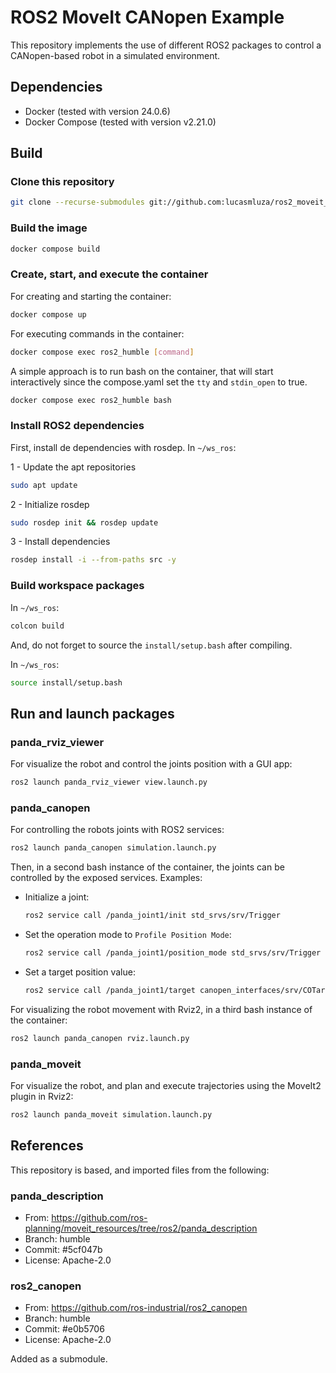 # ROS2 MoveIt CANopen Example

This repository implements the use of different ROS2 packages to control a CANopen-based robot in a simulated environment.

## Dependencies

- Docker (tested with version 24.0.6)
- Docker Compose (tested with version v2.21.0)

## Build

### Clone this repository

```bash
git clone --recurse-submodules git://github.com:lucasmluza/ros2_moveit_canopen_example.git
```

### Build the image

```bash
docker compose build
```

### Create, start, and execute the container

For creating and starting the container:

```bash
docker compose up 
```

For executing commands in the container:

```bash
docker compose exec ros2_humble [command]
```

A simple approach is to run bash on the container, that will start interactively since the compose.yaml set the ```tty``` and ```stdin_open``` to true.

```bash
docker compose exec ros2_humble bash
```

### Install ROS2 dependencies

First, install de dependencies with rosdep. In ```~/ws_ros```:

1 - Update the apt repositories

```bash
sudo apt update
```

2 - Initialize rosdep

```bash
sudo rosdep init && rosdep update
```

3 - Install dependencies

```bash
rosdep install -i --from-paths src -y
```

### Build workspace packages

In ```~/ws_ros```:

```bash
colcon build
```

And, do not forget to source the ```install/setup.bash``` after compiling.

In ```~/ws_ros```:

```bash
source install/setup.bash
```

## Run and launch packages

### panda_rviz_viewer

For visualize the robot and control the joints position with a GUI app:

```bash
ros2 launch panda_rviz_viewer view.launch.py
```

### panda_canopen

For controlling the robots joints with ROS2 services:

```bash
ros2 launch panda_canopen simulation.launch.py
```

Then, in a second bash instance of the container, the joints can be controlled by the exposed services. Examples:

- Initialize a joint:
    ```bash
    ros2 service call /panda_joint1/init std_srvs/srv/Trigger
    ```
- Set the operation mode to ```Profile Position Mode```:
    ```bash
    ros2 service call /panda_joint1/position_mode std_srvs/srv/Trigger
    ```
- Set a target position value:
    ```bash
    ros2 service call /panda_joint1/target canopen_interfaces/srv/COTargetDouble "{ target: 10.0 }"
    ```

For visualizing the robot movement with Rviz2, in a third bash instance of the container:

```bash
ros2 launch panda_canopen rviz.launch.py
```

### panda_moveit

For visualize the robot, and plan and execute trajectories using the MoveIt2 plugin in Rviz2:

```bash
ros2 launch panda_moveit simulation.launch.py
```

## References

This repository is based, and imported files from the following:

### panda_description

- From: https://github.com/ros-planning/moveit_resources/tree/ros2/panda_description
- Branch: humble
- Commit: #5cf047b
- License: Apache-2.0

### ros2_canopen

- From: https://github.com/ros-industrial/ros2_canopen
- Branch: humble
- Commit: #e0b5706
- License: Apache-2.0

Added as a submodule.